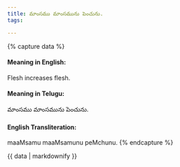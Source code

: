 ```yaml
---
title: మాంసము మాంసమును పెంచును.
tags:

---
```


{% capture data %}
#### Meaning in English:
Flesh increases flesh.

#### Meaning in Telugu:
మాంసము మాంసమును పెంచును.

#### English Transliteration:
maaMsamu maaMsamunu peMchunu.
{% endcapture %}

<div class="notice">{{ data | markdownify }}</div>

